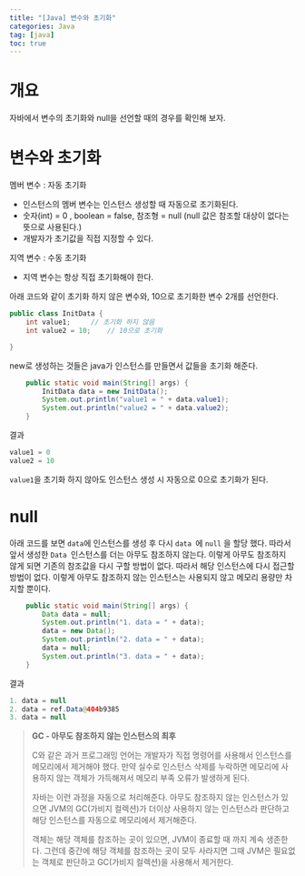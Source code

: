 ```yaml
---
title: "[Java] 변수와 초기화"
categories: Java
tag: [java]
toc: true
---
```

# 개요

자바에서 변수의 초기화와 null을 선언할 때의 경우를 확인해 보자.


# 변수와 초기화

멤버 변수 : 자동 초기화

- 인스턴스의 멤버 변수는 인스턴스 생성할 때 자동으로 초기화된다.
- 숫자(int) = 0 , boolean = false, 참조형 = null (null 값은 참조할 대상이 없다는 뜻으로 사용된다.)
- 개발자가 초기값을 직접 지정할 수 있다.

지역 변수 : 수동 초기화

- 지역 변수는 항상 직접 초기화해야 한다.


아래 코드와 같이 초기화 하지 않은 변수와, 10으로 초기화한 변수 2개를 선언한다.

```java
public class InitData {
    int value1; 	// 초기화 하지 않음
    int value2 = 10;	// 10으로 초기화

}
```

new로 생성하는 것들은 java가 인스턴스를 만들면서 값들을 초기화 해준다.

```java
    public static void main(String[] args) {
        InitData data = new InitData();
        System.out.println("value1 = " + data.value1);
        System.out.println("value2 = " + data.value2);
    }

```

결과

```java
value1 = 0
value2 = 10
```

`value1`을 초기화 하지 않아도 인스턴스 생성 시 자동으로 0으로 초기화가 된다.


# null

아래 코드를 보면 `data`에 인스턴스를 생성 후 다시 `data `에 `null` 을 할당 했다. 따라서 앞서 생성한 `Data `인스턴스를 더는 아무도 참조하지 않는다. 이렇게 아무도 참조하지 않게 되면 기존의 참조값을 다시 구할 방법이 없다. 따라서 해당 인스턴스에 다시 접근할 방법이 없다. 이렇게 아무도 참조하지 않는 인스턴스는 사용되지 않고 메모리 용량만 차지할 뿐이다.

```java
    public static void main(String[] args) {
        Data data = null;
        System.out.println("1. data = " + data);
        data = new Data();
        System.out.println("2. data = " + data);
        data = null;
        System.out.println("3. data = " + data);
    }
```

결과

```java
1. data = null
2. data = ref.Data@404b9385
3. data = null
```


> **GC - 아무도 참조하지 않는 인스턴스의 최후**
>
> C와 같은 과거 프로그래밍 언어는 개발자가 직접 명령어를 사용해서 인스턴스를 메모리에서 제거해야 했다. 만약 실수로 인스턴스 삭제를 누락하면 메모리에 사용하지 않는 객체가 가득해져서 메모리 부족 오류가 발생하게 된다.
>
> 자바는 이런 과정을 자동으로 처리해준다. 아무도 참조하지 않는 인스턴스가 있으면 JVM의 GC(가비지 컬렉션)가 더이상 사용하지 않는 인스턴스라 판단하고 해당 인스턴스를 자동으로 메모리에서 제거해준다.
>
> 객체는 해당 객체를 참조하는 곳이 있으면, JVM이 종료할 때 까지 계속 생존한다. 그런데 중간에 해당 객체를 참조하는 곳이 모두 사라지면 그때 JVM은 필요없는 객체로 판단하고 GC(가비지 컬렉션)을 사용해서 제거한다.
